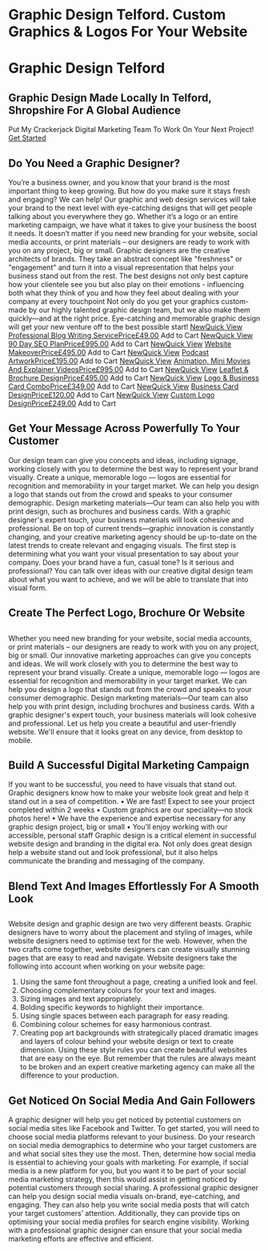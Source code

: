 # Graphic Design Telford. Custom Graphics & Logos For Your Website
# Graphic Design Telford
## Graphic Design Made Locally In Telford, Shropshire For A Global Audience
Put My Crackerjack Digital Marketing Team To Work On Your Next Project!
[Get Started](https://www.webuildstores.co.uk/contact)
## Do You Need a Graphic Designer?
You’re a business owner, and you know that your brand is the most important thing to keep growing. But how do you make sure it stays fresh and engaging?
We can help! Our graphic and web design services will take your brand to the next level with eye-catching designs that will get people talking about you everywhere they go. Whether it’s a logo or an entire marketing campaign, we have what it takes to give your business the boost it needs.
It doesn’t matter if you need new branding for your website, social media accounts, or print materials – our designers are ready to work with you on any project, big or small.
Graphic designers are the creative architects of brands. They take an abstract concept like "freshness" or "engagement" and turn it into a visual representation that helps your business stand out from the rest.
The best designs not only best capture how your clientele see you but also play on their emotions - influencing both what they think of you and how they feel about dealing with your company at every touchpoint
Not only do you get your graphics custom-made by our highly talented graphic design team, but we also make them quickly—and at the right price.
Eye-catching and memorable graphic design will get your new venture off to the best possible start!
[NewQuick View](https://www.webuildstores.co.uk/product-page/professional-blog-writing-service)
[ Professional Blog Writing ServicePrice£49.00](https://www.webuildstores.co.uk/product-page/professional-blog-writing-service)
Add to Cart
[NewQuick View](https://www.webuildstores.co.uk/product-page/90-day-seo-plan)
[ 90 Day SEO PlanPrice£995.00](https://www.webuildstores.co.uk/product-page/90-day-seo-plan)
Add to Cart
[NewQuick View](https://www.webuildstores.co.uk/product-page/website-makeover)
[ Website MakeoverPrice£495.00](https://www.webuildstores.co.uk/product-page/website-makeover)
Add to Cart
[NewQuick View](https://www.webuildstores.co.uk/product-page/podcast-artwork)
[ Podcast ArtworkPrice£195.00](https://www.webuildstores.co.uk/product-page/podcast-artwork)
Add to Cart
[NewQuick View](https://www.webuildstores.co.uk/product-page/animation-or-mini-movie)
[ Animation, Mini Movies And Explainer VideosPrice£995.00](https://www.webuildstores.co.uk/product-page/animation-or-mini-movie)
Add to Cart
[NewQuick View](https://www.webuildstores.co.uk/product-page/three-fold-leaflet-design)
[ Leaflet & Brochure DesignPrice£495.00](https://www.webuildstores.co.uk/product-page/three-fold-leaflet-design)
Add to Cart
[NewQuick View](https://www.webuildstores.co.uk/product-page/logo-business-card-combo)
[ Logo & Business Card ComboPrice£349.00](https://www.webuildstores.co.uk/product-page/logo-business-card-combo)
Add to Cart
[NewQuick View](https://www.webuildstores.co.uk/product-page/business-card-design)
[ Business Card DesignPrice£120.00](https://www.webuildstores.co.uk/product-page/business-card-design)
Add to Cart
[NewQuick View](https://www.webuildstores.co.uk/product-page/custom-logo)
[ Custom Logo DesignPrice£249.00](https://www.webuildstores.co.uk/product-page/custom-logo)
Add to Cart
## Get Your Message Across Powerfully To Your Customer
Our design team can give you concepts and ideas, including signage, working closely with you to determine the best way to represent your brand visually.
Create a unique, memorable logo — logos are essential for recognition and memorability in your target market. We can help you design a logo that stands out from the crowd and speaks to your consumer demographic.
Design marketing materials—Our team can also help you with print design, such as brochures and business cards. With a graphic designer's expert touch, your business materials will look cohesive and professional.
Be on top of current trends—graphic innovation is constantly changing, and your creative marketing agency should be up-to-date on the latest trends to create relevant and engaging visuals.
The first step is determining what you want your visual presentation to say about your company. Does your brand have a fun, casual tone? Is it serious and professional?
You can talk over ideas with our creative digital design team about what you want to achieve, and we will be able to translate that into visual form.
## Create The Perfect Logo, Brochure Or Website
## 
Whether you need new branding for your website, social media accounts, or print materials – our designers are ready to work with you on any project, big or small.
Our innovative marketing approaches can give you concepts and ideas. We will work closely with you to determine the best way to represent your brand visually.
Create a unique, memorable logo — logos are essential for recognition and memorability in your target market. We can help you design a logo that stands out from the crowd and speaks to your consumer demographic.
Design marketing materials—Our team can also help you with print design, including brochures and business cards. With a graphic designer's expert touch, your business materials will look cohesive and professional.
Let us help you create a beautiful and user-friendly website. We'll ensure that it looks great on any device, from desktop to mobile.
## Build A Successful Digital Marketing Campaign
If you want to be successful, you need to have visuals that stand out. Graphic designers know how to make your website look great and help it stand out in a sea of competition.
• We are fast! Expect to see your project completed within 2 weeks
• Custom graphics are our speciality—no stock photos here!
• We have the experience and expertise necessary for any graphic design project, big or small
• You’ll enjoy working with our accessible, personal staff
Graphic design is a critical element in successful website design and branding in the digital era. Not only does great design help a website stand out and look professional, but it also helps communicate the branding and messaging of the company.
## Blend Text And Images Effortlessly For A Smooth Look
## 
Website design and graphic design are two very different beasts.
Graphic designers have to worry about the placement and styling of images, while website designers need to optimise text for the web.
However, when the two crafts come together, website designers can create visually stunning pages that are easy to read and navigate.
Website designers take the following into account when working on your website page:
 1. Using the same font throughout a page, creating a unified look and feel.
 2. Choosing complementary colours for your text and images.
 3. Sizing images and text appropriately.
 4. Bolding specific keywords to highlight their importance.
 5. Using single spaces between each paragraph for easy reading.
 6. Combining colour schemes for easy harmonious contrast.
 7. Creating pop art backgrounds with strategically placed dramatic images and layers of colour behind your website design or text to create dimension.
Using these style rules you can create beautiful websites that are easy on the eye.
But remember that the rules are always meant to be broken and an expert creative marketing agency can make all the difference to your production.
## Get Noticed On Social Media And Gain Followers
A graphic designer will help you get noticed by potential customers on social media sites like Facebook and Twitter.
To get started, you will need to choose social media platforms relevant to your business. Do your research on social media demographics to determine who your target customers are and what social sites they use the most.
Then, determine how social media is essential to achieving your goals with marketing. For example, if social media is a new platform for you, but you want it to be part of your social media marketing strategy, then this would assist in getting noticed by potential customers through social sharing.
A professional graphic designer can help you design social media visuals on-brand, eye-catching, and engaging.
They can also help you write social media posts that will catch your target customers’ attention.
Additionally, they can provide tips on optimising your social media profiles for search engine visibility. Working with a professional graphic designer can ensure that your social media marketing efforts are effective and efficient.
